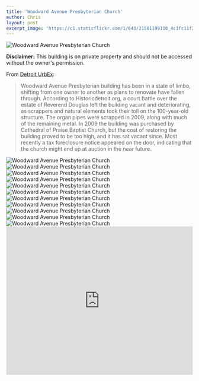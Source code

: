 ```yaml
---
title: 'Woodward Avenue Presbyterian Church'
author: Chris
layout: post
excerpt_image: 'https://c1.staticflickr.com/1/643/21561199110_4c1fc11f28_k.jpg'
---
```


<div class="photos one">
  <img
    src="https://c1.staticflickr.com/1/643/21561199110_4c1fc11f28_k.jpg"
    srcset="https://c1.staticflickr.com/1/643/21561199110_9c4fff68d2_c.jpg 800w,
            https://c1.staticflickr.com/1/643/21561199110_9c4fff68d2_b.jpg 1024w,
            https://c1.staticflickr.com/1/643/21561199110_4c1fc11f28_k.jpg 2048w"
    alt="Woodward Avenue Presbyterian Church"
    data-action="zoom">
</div>

**Disclaimer:** This building is on private property and should not be accessed without the owner's permission.

From [Detroit UrbEx](http://detroiturbex.com/content/churches/curvy/index.html):

> Woodward Avenue Presbyterian building has been in a state of limbo, shifting from one owner to another as plans to renovate have fallen through. According to Historicdetroit.org, a court battle over the estate of Reverend Douglas left the building vacant and deteriorating, as scrappers and natural elements took their toll on the 100-year-old structure. The organ pipes were scrapped in 2009, along with much of the remaining metal. In 2009 the building was purchased by Cathedral of Praise Baptist Church, but the cost of restoring the building proved to be too high, and it has sat vacant since. Most recently a tax foreclosure notice appeared on the door, indicating that the church might end up at auction in the near future.

<div class="photos two">
  <img
    src="https://c2.staticflickr.com/6/5790/21737680502_65102d55a2_k.jpg"
    srcset="https://c2.staticflickr.com/6/5790/21737680502_128ebf487a_c.jpg 800w,
            https://c2.staticflickr.com/6/5790/21737680502_128ebf487a_b.jpg 1024w,
            https://c2.staticflickr.com/6/5790/21737680502_65102d55a2_k.jpg 2048w"
    alt="Woodward Avenue Presbyterian Church"
    data-action="zoom">
  <img
    src="https://c1.staticflickr.com/1/698/21126481664_934dd959df_k.jpg"
    srcset="https://c1.staticflickr.com/1/698/21126481664_5e9ca817d2_c.jpg 800w,
            https://c1.staticflickr.com/1/698/21126481664_5e9ca817d2_b.jpg 1024w,
            https://c1.staticflickr.com/1/698/21126481664_934dd959df_k.jpg 2048w"
    alt="Woodward Avenue Presbyterian Church"
    data-action="zoom">
</div>

<div class="photos one">
  <img
    src="https://c1.staticflickr.com/1/706/21561380418_aba9b76c7f_k.jpg"
    srcset="https://c1.staticflickr.com/1/706/21561380418_5067084495_c.jpg 1024w,
            https://c1.staticflickr.com/1/706/21561380418_5067084495_b.jpg 1600w,
            https://c1.staticflickr.com/1/706/21561380418_aba9b76c7f_k.jpg 2048w"
    alt="Woodward Avenue Presbyterian Church"
    data-action="zoom">
</div>

<div class="photos three">
  <img
    src="https://c1.staticflickr.com/1/688/21737649342_ec98763dde_k.jpg"
    srcset="https://c1.staticflickr.com/1/688/21737649342_fe581b7b41_c.jpg 800w,
            https://c1.staticflickr.com/1/688/21737649342_fe581b7b41_b.jpg 1024w,
            https://c1.staticflickr.com/1/688/21737649342_ec98763dde_k.jpg 2048w"
    alt="Woodward Avenue Presbyterian Church"
    data-action="zoom">
  <img
    src="https://c2.staticflickr.com/6/5828/21561271920_d654ea76f0_k.jpg"
    srcset="https://c2.staticflickr.com/6/5828/21561271920_88c646c42c_c.jpg 800w,
            https://c2.staticflickr.com/6/5828/21561271920_88c646c42c_b.jpg 1024w,
            https://c2.staticflickr.com/6/5828/21561271920_d654ea76f0_k.jpg 2048w"
    alt="Woodward Avenue Presbyterian Church"
    data-action="zoom">
  <img
    src="https://c2.staticflickr.com/6/5675/21749269025_31e3480f03_k.jpg"
    srcset="https://c2.staticflickr.com/6/5675/21749269025_3213f7f146_c.jpg 800w,
            https://c2.staticflickr.com/6/5675/21749269025_3213f7f146_b.jpg 1024w,
            https://c2.staticflickr.com/6/5675/21749269025_31e3480f03_k.jpg 2048w"
    alt="Woodward Avenue Presbyterian Church"
    data-action="zoom">
</div>

<div class="photos two">
  <img
    src="https://c2.staticflickr.com/6/5767/21723180416_a33691314a_k.jpg"
    srcset="https://c2.staticflickr.com/6/5767/21723180416_64d4452e8b_c.jpg 800w,
            https://c2.staticflickr.com/6/5767/21723180416_64d4452e8b_b.jpg 1024w,
            https://c2.staticflickr.com/6/5767/21723180416_a33691314a_k.jpg 2048w"
    alt="Woodward Avenue Presbyterian Church"
    data-action="zoom">
  <img
    src="https://c1.staticflickr.com/1/607/21126543644_83d8abb32d_k.jpg"
    srcset="https://c1.staticflickr.com/1/607/21126543644_16dd7f5838_c.jpg 800w,
            https://c1.staticflickr.com/1/607/21126543644_16dd7f5838_b.jpg 1024w,
            https://c1.staticflickr.com/1/607/21126543644_83d8abb32d_k.jpg 2048w"
    alt="Woodward Avenue Presbyterian Church"
    data-action="zoom">
</div>

<div class="photos one">
  <img
    src="https://c1.staticflickr.com/1/575/21758597441_a94ffbdba4_k.jpg"
    srcset="https://c1.staticflickr.com/1/575/21758597441_90eec337d7_b.jpg 1024w,
            https://c1.staticflickr.com/1/575/21758597441_b22036a4a4_h.jpg 1600w,
            https://c1.staticflickr.com/1/575/21758597441_a94ffbdba4_k.jpg 2048w"
    alt="Woodward Avenue Presbyterian Church"
    data-action="zoom">
</div>

<div class="photos two">
  <img
    src="https://c2.staticflickr.com/6/5740/21758626881_67ca89fd40_k.jpg"
    srcset="https://c2.staticflickr.com/6/5740/21758626881_0925a882a8_c.jpg 800w,
            https://c2.staticflickr.com/6/5740/21758626881_0925a882a8_b.jpg 1024w,
            https://c2.staticflickr.com/6/5740/21758626881_67ca89fd40_k.jpg 2048w"
    alt="Woodward Avenue Presbyterian Church"
    data-action="zoom">
  <img
    src="https://c2.staticflickr.com/6/5831/21561220400_398d4727d5_k.jpg"
    srcset="https://c2.staticflickr.com/6/5831/21561220400_75c51e7863_c.jpg 800w,
            https://c2.staticflickr.com/6/5831/21561220400_75c51e7863_b.jpg 1024w,
            https://c2.staticflickr.com/6/5831/21561220400_398d4727d5_k.jpg 2048w"
    alt="Woodward Avenue Presbyterian Church"
    data-action="zoom">
</div>

<div class="map">
  <iframe style="pointer-events:none; border:0;" src="https://www.google.com/maps/embed?pb=!1m18!1m12!1m3!1d3073.9710256183434!2d-83.07964920409592!3d42.37752532001293!2m3!1f0!2f0!3f0!3m2!1i1024!2i768!4f13.1!3m3!1m2!1s0x8824cd7e221722bb%3A0x87a346eee1715246!2sWoodward+Avenue+Presbyterian+Church!5e1!3m2!1sen!2sus!4v1454195721065" width="100%" height="400" frameborder="0" style="border:0" allowfullscreen></iframe>
</div>
